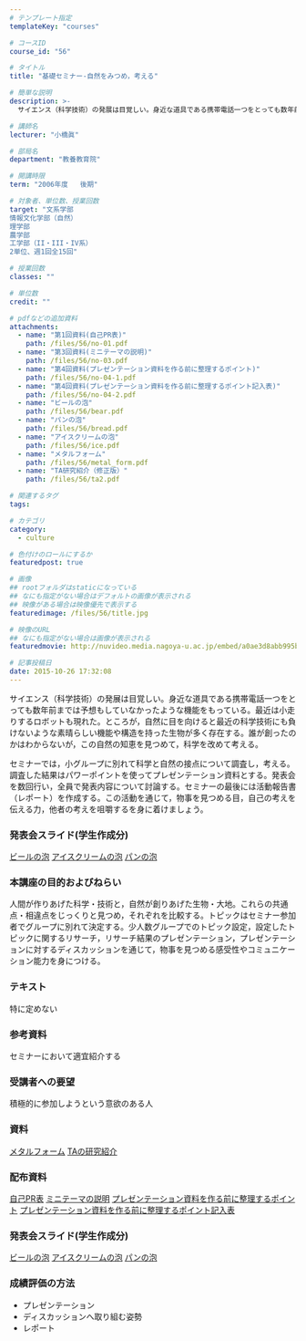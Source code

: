 ```yaml
---
# テンプレート指定
templateKey: "courses"

# コースID
course_id: "56"

# タイトル
title: "基礎セミナー-自然をみつめ，考える"

# 簡単な説明
description: >-
  サイエンス（科学技術）の発展は目覚しい。身近な道具である携帯電話一つをとっても数年前までは予想もしていなかったような機能をもっている。最近は小走りするロボットも現れた。ところが，自然に目を向けると最近...

# 講師名
lecturer: "小橋眞"

# 部局名
department: "教養教育院"

# 開講時限
term: "2006年度	後期"

# 対象者、単位数、授業回数
target: "文系学部
情報文化学部（自然）
理学部
農学部
工学部（II・III・IV系）
2単位、週1回全15回"

# 授業回数
classes: ""

# 単位数
credit: ""

# pdfなどの追加資料
attachments: 
  - name: "第1回資料(自己PR表)" 
    path: /files/56/no-01.pdf
  - name: "第3回資料(ミニテーマの説明)" 
    path: /files/56/no-03.pdf
  - name: "第4回資料(プレゼンテーション資料を作る前に整理するポイント)" 
    path: /files/56/no-04-1.pdf
  - name: "第4回資料(プレゼンテーション資料を作る前に整理するポイント記入表)" 
    path: /files/56/no-04-2.pdf
  - name: "ビールの泡" 
    path: /files/56/bear.pdf
  - name: "パンの泡" 
    path: /files/56/bread.pdf
  - name: "アイスクリームの泡" 
    path: /files/56/ice.pdf
  - name: "メタルフォーム" 
    path: /files/56/metal_form.pdf
  - name: "TA研究紹介（修正版）" 
    path: /files/56/ta2.pdf

# 関連するタグ
tags:

# カテゴリ
category:
  - culture

# 色付けのロールにするか
featuredpost: true

# 画像
## rootフォルダはstaticになっている
## なにも指定がない場合はデフォルトの画像が表示される
## 映像がある場合は映像優先で表示する
featuredimage: /files/56/title.jpg

# 映像のURL
## なにも指定がない場合は画像が表示される
featuredmovie: http://nuvideo.media.nagoya-u.ac.jp/embed/a0ae3d8abb995bec59faae0c41fdd486e08d9d1f

# 記事投稿日
date: 2015-10-26 17:32:08
---
```


サイエンス（科学技術）の発展は目覚しい。身近な道具である携帯電話一つをとっても数年前までは予想もしていなかったような機能をもっている。最近は小走りするロボットも現れた。ところが，自然に目を向けると最近の科学技術にも負けないような素晴らしい機能や構造を持った生物が多く存在する。誰が創ったのかはわからないが，この自然の知恵を見つめて，科学を改めて考える。

セミナーでは，小グループに別れて科学と自然の接点について調査し，考える。調査した結果はパワーポイントを使ってプレゼンテーション資料とする。発表会を数回行い，全員で発表内容について討論する。セミナーの最後には活動報告書（レポート）を作成する。この活動を通じて，物事を見つめる目，自己の考えを伝える力，他者の考えを咀嚼するを身に着けましょう。



### 発表会スライド(学生作成分)

[ビールの泡](/files/56/bear.pdf) 
[アイスクリームの泡](/files/56/ice.pdf) 
[パンの泡](/files/56/bread.pdf) 

### 本講座の目的およびねらい

人間が作りあげた科学・技術と，自然が創りあげた生物・大地。これらの共通点・相違点をじっくりと見つめ，それぞれを比較する。トピックはセミナー参加者でグループに別れて決定する。少人数グループでのトピック設定，設定したトピックに関するリサーチ，リサーチ結果のプレゼンテーション，プレゼンテーションに対するディスカッションを通じて，物事を見つめる感受性やコミュニケーション能力を身につける。

### テキスト

特に定めない

### 参考資料

セミナーにおいて適宜紹介する

### 受講者への要望

積極的に参加しようという意欲のある人



### 資料

[メタルフォーム](/files/56/metal_form.pdf) 
[TAの研究紹介](/files/56/ta2.pdf) 

### 配布資料

[自己PR表](/files/56/no-01.pdf) 
[ミニテーマの説明](/files/56/no-03.pdf) 
[プレゼンテーション資料を作る前に整理するポイント](/files/56/no-04-1.pdf) 
[プレゼンテーション資料を作る前に整理するポイント記入表](/files/56/no-04-2.pdf) 

### 発表会スライド(学生作成分)

[ビールの泡](/files/56/bear.pdf) 
[アイスクリームの泡](/files/56/ice.pdf) 
[パンの泡](/files/56/bread.pdf) 

### 成績評価の方法

* プレゼンテーション
* ディスカッションへ取り組む姿勢
* レポート

